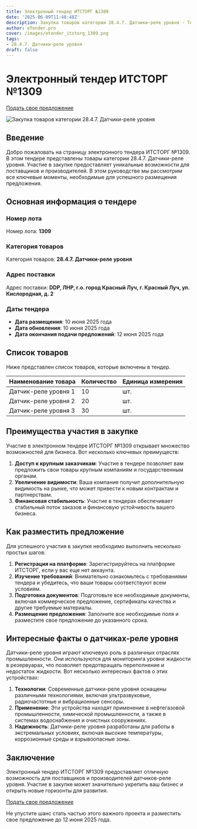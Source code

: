 ```yaml
---
title: Электронный тендер ИТСТОРГ №1309
date: '2025-06-09T11:48:48Z'
description: Закупка товаров категории 28.4.7. Датчики-реле уровня - Тендер №1309
author: eTender.pro
cover: /images/etender_itstorg_1309.png
tags:
- 28.4.7. Датчики-реле уровня
draft: false
---
```

# Электронный тендер ИТСТОРГ №1309

[Подать свое предложение](https://itstorg.ru/tender-1309?utm_source=etender)

![Закупка товаров категории 28.4.7. Датчики-реле уровня](/images/etender_itstorg_1309.png)

## Введение

Добро пожаловать на страницу электронного тендера ИТСТОРГ №1309. В этом тендере представлены товары категории 28.4.7. Датчики-реле уровня. Участие в закупке предоставляет уникальные возможности для поставщиков и производителей. В этом руководстве мы рассмотрим все ключевые моменты, необходимые для успешного размещения предложения.

## Основная информация о тендере

### Номер лота

Номер лота: **1309**

### Категория товаров

Категория товаров: **28.4.7. Датчики-реле уровня**

### Адрес поставки

Адрес поставки: **DDP, ЛНР, г.о. город Красный Луч, г. Красный Луч, ул. Кислородная, д. 2**

### Даты тендера

- **Дата размещения**: 10 июня 2025 года
- **Дата обновления**: 10 июня 2025 года
- **Дата окончания подачи предложений**: 12 июня 2025 года

## Список товаров

Ниже представлен список товаров, которые включены в тендер.

| Наименование товара | Количество | Единица измерения |
|---------------------|------------|--------------------|
| Датчик-реле уровня 1 | 10         | шт.                |
| Датчик-реле уровня 2 | 20         | шт.                |
| Датчик-реле уровня 3 | 30         | шт.                |

## Преимущества участия в закупке

Участие в электронном тендере ИТСТОРГ №1309 открывает множество возможностей для бизнеса. Вот несколько ключевых преимуществ:

1. **Доступ к крупным заказчикам**: Участие в тендере позволяет вам предложить свои товары крупным компаниям и государственным органам.
2. **Увеличение видимости**: Ваша компания получит дополнительную видимость на рынке, что может привести к новым контрактам и партнерствам.
3. **Финансовая стабильность**: Участие в тендерах обеспечивает стабильный поток заказов и финансовую устойчивость вашего бизнеса.

## Как разместить предложение

Для успешного участия в закупке необходимо выполнить несколько простых шагов:

1. **Регистрация на платформе**: Зарегистрируйтесь на платформе ИТСТОРГ, если у вас еще нет аккаунта.
2. **Изучение требований**: Внимательно ознакомьтесь с требованиями тендера и убедитесь, что ваши товары соответствуют всем условиям.
3. **Подготовка документов**: Подготовьте все необходимые документы, включая коммерческое предложение, сертификаты качества и другие требуемые материалы.
4. **Размещение предложения**: Заполните все необходимые поля и разместите свое предложение до указанного срока.

## Интересные факты о датчиках-реле уровня

Датчики-реле уровня играют ключевую роль в различных отраслях промышленности. Они используются для мониторинга уровня жидкости в резервуарах, что позволяет предотвращать переполнение и недостаток жидкости. Вот несколько интересных фактов о этих устройствах:

1. **Технологии**: Современные датчики-реле уровня оснащены различными технологиями, включая ультразвуковые, радиочастотные и вибрационные сенсоры.
2. **Применение**: Эти устройства находят применение в нефтегазовой промышленности, химической промышленности, а также в системах водоснабжения и очистных сооружениях.
3. **Надежность**: Датчики-реле уровня разработаны для работы в экстремальных условиях, включая высокие температуры, коррозионные среды и взрывоопасные зоны.

## Заключение

Электронный тендер ИТСТОРГ №1309 предоставляет отличную возможность для поставщиков и производителей датчиков-реле уровня. Участие в закупке может значительно укрепить ваш бизнес и открыть новые горизонты для развития.

[Подать свое предложение](https://itstorg.ru/tender-1309?utm_source=etender)

Не упустите шанс стать частью этого важного проекта и разместить свое предложение до 12 июня 2025 года.